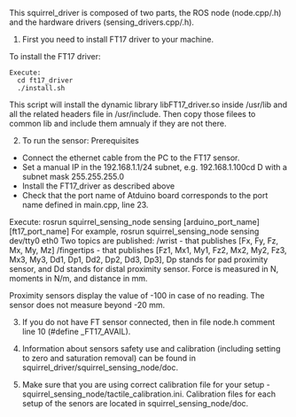 This squirrel_driver is composed of two parts, the ROS node (node.cpp/.h) and the hardware drivers (sensing_drivers.cpp/.h). 

1. First you need to install FT17 driver to your machine.
    
  To install the FT17 driver:

    Execute:
      cd ft17_driver
      ./install.sh

 This script will install the dynamic library libFT17_driver.so inside /usr/lib and all the related headers file in /usr/include. Then copy those filees to common lib and include them amnualy if they are not there.

2. To run the sensor: 
  Prerequisites
- Connect the ethernet cable from the PC to the FT17 sensor.
- Set a manual IP in the 192.168.1.1/24 subnet, e.g. 192.168.1.100cd D with a subnet mask 255.255.255.0
- Install the FT17_driver as described above
- Check that the port name of Atduino board corresponds to the port name defined in main.cpp, line 23.

Execute:
  rosrun squirrel_sensing_node sensing [arduino_port_name] [ft17_port_name]
For example, rosrun squirrel_sensing_node sensing dev/tty0 eth0
  Two topics are published:
    /wrist  - that publishes [Fx, Fy, Fz, Mx, My, Mz]
    /fingertips - that publishes [Fz1, Mx1, My1, Fz2, Mx2, My2, Fz3, Mx3, My3, Dd1, Dp1, Dd2, Dp2, Dd3, Dp3], Dp stands for pad proximity sensor, and Dd stands for distal proximity sensor. Force is measured in N, moments in N/m, and distance in mm.

Proximity sensors display the value of -100 in case of no reading. The sensor does not measure beyond -20 mm. 

3. If you do not have FT sensor connected, then in file node.h comment line 10 (#define _FT17_AVAIL).
   
4. Information about sensors safety use and calibration (including setting to zero and saturation removal) can be found in squirrel_driver/squirrel_sensing_node/doc.
    
5. Make sure that you are using correct calibration file for your setup - squirrel_sensing_node/tactile_calibration.ini. Calibration files for each setup of the senors are located in squirrel_sensing_node/doc. 

